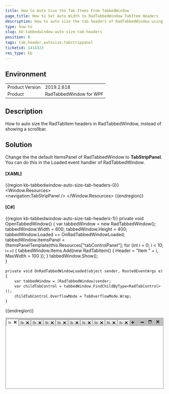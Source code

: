 ```yaml
---
title: How to Auto Size the Tab Items From TabbedWindow
page_title: How to Set Auto Width to RadTabbedWindow TabItem Headers
description: How to auto size the tab headers of RadTabbedWindow using TabStripPanel.
type: how-to
slug: kb-tabbedwindow-auto-size-tab-headers
position: 0
tags: tab,header,autosize,tabstrippanel
ticketid: 1414323
res_type: kb
---
```


## Environment
<table>
    <tbody>
	    <tr>
	    	<td>Product Version</td>
	    	<td>2019.2.618</td>
	    </tr>
	    <tr>
	    	<td>Product</td>
	    	<td>RadTabbedWindow for WPF</td>
	    </tr>
    </tbody>
</table>

## Description

How to auto size the RadTabItem headers in RadTabbedWindow, instead of showing a scrollbar.

## Solution

Change the the default ItemsPanel of RadTabbedWindow to __TabStripPanel__. You can do this in the Loaded event handler of RadTabbedWindow.

#### __[XAML]__
{{region kb-tabbedwindow-auto-size-tab-headers-0}}
	<Window.Resources>
		<ItemsPanelTemplate x:Key="tabControlPanel">            
			<navigation:TabStripPanel />
		</ItemsPanelTemplate>
	</Window.Resources>
{{endregion}}

#### __[C#]__
{{region kb-tabbedwindow-auto-size-tab-headers-1}}
	private void OpenTabbedWindow()
	{
		var tabbedWindow = new RadTabbedWindow();
		tabbedWindow.Width = 600;
		tabbedWindow.Height = 400;
		tabbedWindow.Loaded += OnRadTabbedWindowLoaded;            
		tabbedWindow.ItemsPanel = (ItemsPanelTemplate)this.Resources["tabControlPanel"];
		for (int i = 0; i < 10; i++)
		{
			tabbedWindow.Items.Add(new RadTabItem() { Header = "Item " + i, MaxWidth = 100 });
		}
		tabbedWindow.Show();            
	}

	private void OnRadTabbedWindowLoaded(object sender, RoutedEventArgs e)
	{
		var tabbedWindow = (RadTabbedWindow)sender;
		var childTabControl = tabbedWindow.FindChildByType<RadTabControl>();
		childTabControl.OverflowMode = TabOverflowMode.Wrap;
	}
{{endregion}}

![](images/kb-tabbedwindow-auto-size-tab-headers-0.png)